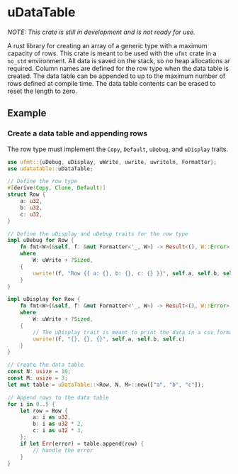 # uDataTable
_NOTE: This crate is still in development and is not ready for use._

A rust library for creating an array of a generic type with a maximum capacity of rows. This crate is meant to be
used with the `ufmt` crate in a `no_std` environment. All data is saved on the stack, so no heap allocations ar
required. Column names are defined for the row type when the data table is created. The data table can be
appended to up to the maximum number of rows defined at compile time. The data table contents can be erased to
reset the length to zero.

## Example
### Create a data table and appending rows
The row type must implement the `Copy`, `Default`, `uDebug`, and `uDisplay` traits.
```rust
use ufmt::{uDebug, uDisplay, uWrite, uwrite, uwriteln, Formatter};
use udatatable::uDataTable;

// Define the row type
#[derive(Copy, Clone, Default)]
struct Row {
    a: u32,
    b: u32,
    c: u32,
}

// Define the uDisplay and uDebug traits for the row type
impl uDebug for Row {
    fn fmt<W>(&self, f: &mut Formatter<'_, W>) -> Result<(), W::Error>
    where
        W: uWrite + ?Sized,
    {
        uwrite!(f, "Row {{ a: {}, b: {}, c: {} }}", self.a, self.b, self.c)
    }
}

impl uDisplay for Row {
    fn fmt<W>(&self, f: &mut Formatter<'_, W>) -> Result<(), W::Error>
    where
        W: uWrite + ?Sized,
    {
        // The uDisplay trait is meant to print the data in a csv format
        uwrite!(f, "{}, {}, {}", self.a, self.b, self.c)
    }
}

// Create the data table
const N: usize = 10;
const M: usize = 3;
let mut table = uDataTable::<Row, N, M>::new(["a", "b", "c"]);

// Append rows to the data table
for i in 0..5 {
    let row = Row {
        a: i as u32,
        b: i as u32 * 2,
        c: i as u32 * 3,
    };
    if let Err(error) = table.append(row) {
        // handle the error
    }
}
```